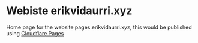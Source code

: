 # Webiste erikvidaurri.xyz

Home page for the website pages.erikvidaurri.xyz, this would be published using [Cloudflare Pages](https://pages.cloudflare.com/)
